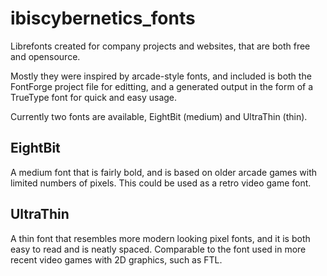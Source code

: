 # ibiscybernetics_fonts

Librefonts created for company projects and websites, that are both free 
and opensource.

Mostly they were inspired by arcade-style fonts, and included is both the
FontForge project file for editting, and a generated output in the form of
a TrueType font for quick and easy usage.

Currently two fonts are available, EightBit (medium) and UltraThin (thin).

## EightBit

A medium font that is fairly bold, and is based on older arcade games with
limited numbers of pixels. This could be used as a retro video game font.

## UltraThin

A thin font that resembles more modern looking pixel fonts, and it is both
easy to read and is neatly spaced. Comparable to the font used in more
recent video games with 2D graphics, such as FTL.
